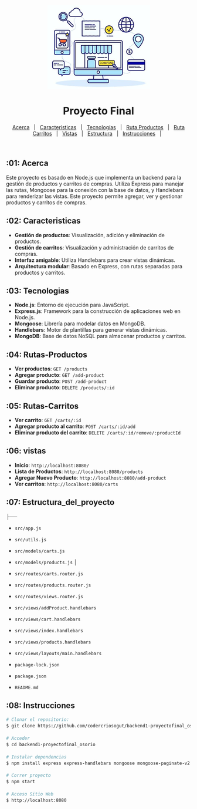 <div align="center" id="top"> 
  <img src="./logo.png" alt="logo" />
</div>
<h1 align="center">Proyecto Final</h1>
<p align="center">
  <a href="#01-acerca">Acerca</a> &#xa0; | &#xa0; 
  <a href="#02-caracteristicas">Caracteristicas</a> &#xa0; | &#xa0;
  <a href="#03-tecnologias">Tecnologías</a> &#xa0; | &#xa0;
  <a href="#04-rutas-productos">Ruta Productos</a> &#xa0; | &#xa0;
  <a href="#05-rutas-carritos">Ruta Carritos</a> &#xa0; | &#xa0;
  <a href="#06-vistas">Vistas</a> &#xa0; | &#xa0;
  <a href="#07-estructura_del_proyecto">Estructura</a> &#xa0; | &#xa0;
  <a href="#08-instrucciones">Instrucciones</a> &#xa0; | &#xa0;
</p>

<br>

## :01: Acerca ##
Este proyecto es basado en Node.js que implementa un backend para la gestión de productos y carritos de compras. Utiliza Express para manejar las rutas, Mongoose para la conexión con la base de datos, y Handlebars para renderizar las vistas. Este proyecto permite agregar, ver y gestionar productos y carritos de compras.


## :02: Caracteristicas ##
- **Gestión de productos**: Visualización, adición y eliminación de productos.
- **Gestión de carritos**: Visualización y administración de carritos de compras.
- **Interfaz amigable**: Utiliza Handlebars para crear vistas dinámicas.
- **Arquitectura modular**: Basado en Express, con rutas separadas para productos y carritos.


## :03: Tecnologias ##
- **Node.js**: Entorno de ejecución para JavaScript.
- **Express.js**: Framework para la construcción de aplicaciones web en Node.js.
- **Mongoose**: Librería para modelar datos en MongoDB.
- **Handlebars**: Motor de plantillas para generar vistas dinámicas.
- **MongoDB**: Base de datos NoSQL para almacenar productos y carritos.


## :04: Rutas-Productos ##
- **Ver productos**: `GET /products`
- **Agregar producto**: `GET /add-product`
- **Guardar producto**: `POST /add-product`
- **Eliminar producto**: `DELETE /products/:id`

## :05: Rutas-Carritos
- **Ver carrito**: `GET /carts/:id`
- **Agregar producto al carrito**: `POST /carts/:id/add`
- **Eliminar producto del carrito**: `DELETE /carts/:id/remove/:productId`

## :06: vistas
- **Inicio**: `http://localhost:8080/`
- **Lista de Productos**: `http://localhost:8080/products`
- **Agregar Nuevo Producto**: `http://localhost:8080/add-product`
- **Ver carritos**: `http://localhost:8080/carts`

## :07: Estructura_del_proyecto
├──
- `src/app.js`
- `src/utils.js`

- `src/models/carts.js`
- `src/models/products.js`
│
- `src/routes/carts.router.js`
- `src/routes/products.router.js`
- `src/routes/views.router.js`

- `src/views/addProduct.handlebars`
- `src/views/cart.handlebars`
- `src/views/index.handlebars`
- `src/views/products.handlebars`

- `src/views/layouts/main.handlebars`

- `package-lock.json`
- `package.json`
- `README.md`


## :08: Instrucciones ##


```bash
# Clonar el repositorio:
$ git clone https://github.com/codercriosogut/backend1-proyectofinal_osorio.git

# Acceder
$ cd backend1-proyectofinal_osorio

# Instalar dependencias
$ npm install express express-handlebars mongoose mongoose-paginate-v2

# Correr proyecto
$ npm start

# Acceso Sitio Web
$ http://localhost:8080
```
